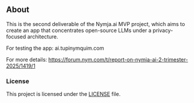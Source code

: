 ## About

This is the second deliverable of the Nymja.ai MVP  project, which aims to create an app that concentrates open-source LLMs under a privacy-focused architecture.

For testing the app: ai.tupinymquim.com

For more details: https://forum.nym.com/t/report-on-nymja-ai-2-trimester-2025/1419/1

### License

This project is licensed under the [LICENSE](LICENSE) file.
